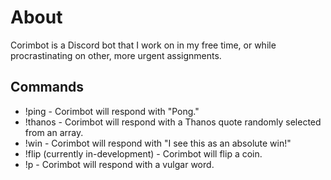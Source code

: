 # About
Corimbot is a Discord bot that I work on in my free time, or while procrastinating on other, more urgent assignments.
## Commands
- !ping - Corimbot will respond with "Pong."
- !thanos - Corimbot will respond with a Thanos quote randomly selected from an array.
- !win - Corimbot will respond with "I see this as an absolute win!"
- !flip (currently in-development) - Corimbot will flip a coin.
- !p - Corimbot will respond with a vulgar word.
